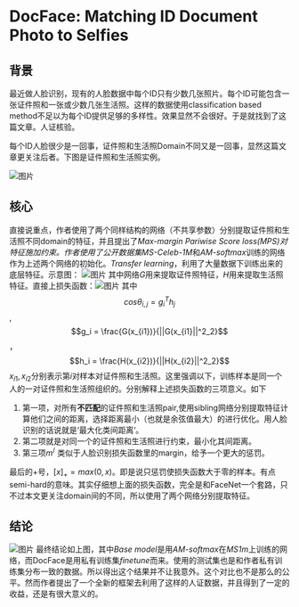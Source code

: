 ﻿# DocFace: Matching ID Document Photo to Selfies
## 背景
最近做人脸识别，现有的人脸数据中每个ID只有少数几张照片。每个ID可能包含一张证件照和一张或少数几张生活照。这样的数据使用classification based method不足以为每个ID提供足够的多样性。效果显然不会很好。于是就找到了这篇文章。人证核验。

每个ID人脸很少是一回事，证件照和生活照Domain不同又是一回事，显然这篇文章更关注后者。下图是证件照和生活照实例。

![图片](http://agroup-bos.cdn.bcebos.com/2fdf89f0af564b77663271b43fec819c7b65daa6)
## 核心
直接说重点，作者使用了两个同样结构的网络（不共享参数）分别提取证件照和生活照不同domain的特征，并且提出了*Max-margin Pariwise Score loss(MPS)*对特征施加约束。作者使用了公开数据集*MS-Celeb-1M*和*AM-softmax*训练的网络作为上述两个网络的初始化。*Transfer learning*，利用了大量数据下训练出来的底层特征。示意图：
![图片](http://agroup-bos.cdn.bcebos.com/66f2058aa8364ae743543e67d5d2258368d44451)
其中网络$G$用来提取证件照特征，$H$用来提取生活照特征。直接上损失函数：![图片](http://agroup-bos.cdn.bcebos.com/0a9383429669fe2d144ea4c325f434736f8e032f)
其中$$cos{\theta_{i,j}}= g^T_ih_j$$,$$g_i = \frac{G(x_{i1})}{||G(x_{i1}||^2_2}$$，$$h_i = \frac{H(x_{i2})}{||H(x_{i2}||^2_2}$$
$x_{i1},x_{i2}$分别表示第$i$对样本对证件照和生活照。这里强调以下，训练样本是同一个人的一对证件照和生活照组织的。分别解释上述损失函数的三项意义。如下

 1. 第一项，对所有**不匹配**的证件照和生活照pair,使用sibling网络分别提取特征计算他们之间的距离，选择距离最小（也就是余弦值最大）的进行优化。用人脸识别的话说就是‘最大化类间距离‘。
 2. 第二项就是对同一个的证件照和生活照进行约束，最小化其间距离。
 3. 第三项$m^/$ 类似于人脸识别损失函数里的margin，给予一个更大的惩罚。

最后的$+$号，$[x]_+ = max(0, x)$。即是说只惩罚使损失函数大于零的样本。有点semi-hard的意味。其实仔细想上面的损失函数，完全是和FaceNet一个套路，只不过本文更关注domain间的不同，所以使用了两个网络分别提取特征。

## 结论
![图片](http://agroup-bos.cdn.bcebos.com/0cd17d6513925d7350a5a9c253eb53c8e2b6836d)
最终结论如上图，其中*Base model*是用*AM-softmax*在*MS1m*上训练的网络，而DocFace是用私有训练集*finetune*而来。使用的测试集也是和作者私有训练集分布一致的数据。所以得出这个结果并不让我意外。这个对比也不是那么的公平。然而作者提出了一个全新的框架去利用了这样的人证数据，并且得到了一定的收益，还是有很大意义的。